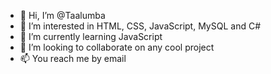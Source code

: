 - 👋 Hi, I’m @Taalumba
- 👀 I’m interested in HTML, CSS, JavaScript, MySQL and C#
- 🌱 I’m currently learning JavaScript
- 💞️ I’m looking to collaborate on any cool project
- 📫 You reach me by email

<!---
Taalumba/Taalumba is a ✨ special ✨ repository because its `README.md` (this file) appears on your GitHub profile.
You can click the Preview link to take a look at your changes.
--->
